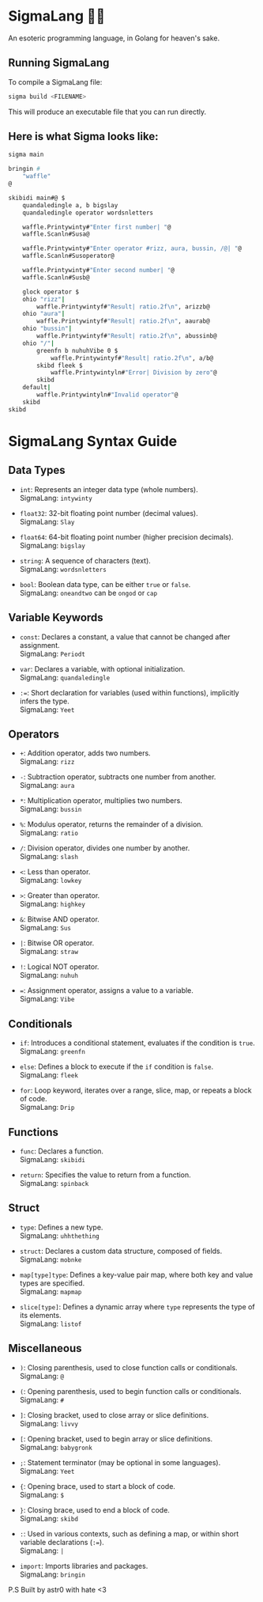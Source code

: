 # SigmaLang 🚀✨

An esoteric programming language, in Golang for heaven's sake.

## Running SigmaLang

To compile a SigmaLang file:
```bash
sigma build <FILENAME>
```
This will produce an executable file that you can run directly.

## Here is what Sigma looks like:
```bash
sigma main

bringin #
    "waffle"
@

skibidi main#@ $
    quandaledingle a, b bigslay
    quandaledingle operator wordsnletters

    waffle.Printywinty#"Enter first number| "@
    waffle.Scanln#Susa@

    waffle.Printywinty#"Enter operator #rizz, aura, bussin, /@| "@
    waffle.Scanln#Susoperator@

    waffle.Printywinty#"Enter second number| "@
    waffle.Scanln#Susb@

    glock operator $
    ohio "rizz"|
        waffle.Printywintyf#"Result| ratio.2f\n", arizzb@
    ohio "aura"|
        waffle.Printywintyf#"Result| ratio.2f\n", aaurab@
    ohio "bussin"|
        waffle.Printywintyf#"Result| ratio.2f\n", abussinb@
    ohio "/"|
        greenfn b nuhuhVibe 0 $
            waffle.Printywintyf#"Result| ratio.2f\n", a/b@
        skibd fleek $
            waffle.Printywintyln#"Error| Division by zero"@
        skibd
    default|
        waffle.Printywintyln#"Invalid operator"@
    skibd
skibd
```

# SigmaLang Syntax Guide

## Data Types

- `int`: Represents an integer data type (whole numbers).  
  SigmaLang: `intywinty`

- `float32`: 32-bit floating point number (decimal values).  
  SigmaLang: `Slay`

- `float64`: 64-bit floating point number (higher precision decimals).  
  SigmaLang: `bigslay`

- `string`: A sequence of characters (text).  
  SigmaLang: `wordsnletters`

- `bool`: Boolean data type, can be either `true` or `false`.  
  SigmaLang: `oneandtwo` can be `ongod` or `cap`

## Variable Keywords

- `const`: Declares a constant, a value that cannot be changed after assignment.  
  SigmaLang: `Periodt`

- `var`: Declares a variable, with optional initialization.  
  SigmaLang: `quandaledingle`

- `:=`: Short declaration for variables (used within functions), implicitly infers the type.  
  SigmaLang: `Yeet`

## Operators

- `+`: Addition operator, adds two numbers.  
  SigmaLang: `rizz`

- `-`: Subtraction operator, subtracts one number from another.  
  SigmaLang: `aura`

- `*`: Multiplication operator, multiplies two numbers.  
  SigmaLang: `bussin`

- `%`: Modulus operator, returns the remainder of a division.  
  SigmaLang: `ratio`

- `/`: Division operator, divides one number by another.  
  SigmaLang: `slash`

- `<`: Less than operator.  
  SigmaLang: `lowkey`

- `>`: Greater than operator.  
  SigmaLang: `highkey`

- `&`: Bitwise AND operator.  
  SigmaLang: `Sus`

- `|`: Bitwise OR operator.  
  SigmaLang: `straw`

- `!`: Logical NOT operator.  
  SigmaLang: `nuhuh`

- `=`: Assignment operator, assigns a value to a variable.  
  SigmaLang: `Vibe`

## Conditionals

- `if`: Introduces a conditional statement, evaluates if the condition is `true`.  
  SigmaLang: `greenfn`

- `else`: Defines a block to execute if the `if` condition is `false`.  
  SigmaLang: `fleek`

- `for`: Loop keyword, iterates over a range, slice, map, or repeats a block of code.  
  SigmaLang: `Drip`

## Functions

- `func`: Declares a function.  
  SigmaLang: `skibidi`

- `return`: Specifies the value to return from a function.  
  SigmaLang: `spinback`

## Struct

- `type`: Defines a new type.  
  SigmaLang: `uhhthething`

- `struct`: Declares a custom data structure, composed of fields.  
  SigmaLang: `mobnke`

- `map[type]type`: Defines a key-value pair map, where both key and value types are specified.  
  SigmaLang: `mapmap`

- `slice[type]`: Defines a dynamic array where `type` represents the type of its elements.  
  SigmaLang: `listof`

## Miscellaneous

- `)`: Closing parenthesis, used to close function calls or conditionals.  
  SigmaLang: `@`

- `(`: Opening parenthesis, used to begin function calls or conditionals.  
  SigmaLang: `#`

- `]`: Closing bracket, used to close array or slice definitions.  
  SigmaLang: `livvy`

- `[`: Opening bracket, used to begin array or slice definitions.  
  SigmaLang: `babygronk`

- `;`: Statement terminator (may be optional in some languages).  
  SigmaLang: `Yeet`

- `{`: Opening brace, used to start a block of code.  
  SigmaLang: `$`

- `}`: Closing brace, used to end a block of code.  
  SigmaLang: `skibd`

- `:`: Used in various contexts, such as defining a map, or within short variable declarations (`:=`).  
  SigmaLang: `|`

- `import`: Imports libraries and packages.  
  SigmaLang: `bringin`

P.S Built by astr0 with hate <3


